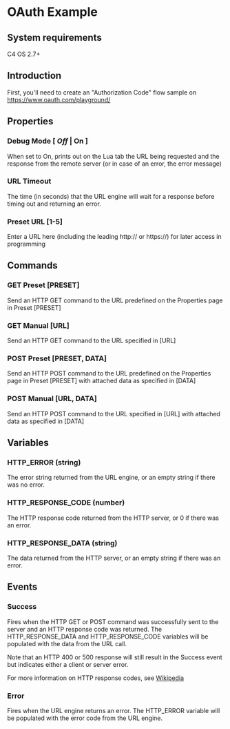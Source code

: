 # OAuth Example

## System requirements

C4 OS 2.7+

## Introduction

First, you'll need to create an "Authorization Code" flow sample on https://www.oauth.com/playground/

## Properties

### Debug Mode [ *Off* | On ]

When set to On, prints out on the Lua tab the URL being requested and the response from the remote server (or in case of an error, the error message)

### URL Timeout

The time (in seconds) that the URL engine will wait for a response before timing out and returning an error.

### Preset URL [1-5]

Enter a URL here (including the leading http:// or https://) for later access in programming

## Commands

### GET Preset [PRESET]

Send an HTTP GET command to the URL predefined on the Properties page in Preset [PRESET]

### GET Manual [URL]

Send an HTTP GET command to the URL specified in [URL]

### POST Preset [PRESET, DATA]

Send an HTTP POST command to the URL predefined on the Properties page in Preset [PRESET] with attached data as specified in [DATA]

### POST Manual [URL, DATA]

Send an HTTP POST command to the URL specified in [URL] with attached data as specified in [DATA]

## Variables

### HTTP_ERROR (string)

The error string returned from the URL engine, or an empty string if there was no error.

### HTTP_RESPONSE_CODE (number)

The HTTP response code returned from the HTTP server, or 0 if there was an error.

### HTTP_RESPONSE_DATA (string)

The data returned from the HTTP server, or an empty string if there was an error.

## Events

### Success

Fires when the HTTP GET or POST command was successfully sent to the server and an HTTP response code was returned. The HTTP_RESPONSE_DATA and HTTP_RESPONSE_CODE variables will be populated with the data from the URL call.

Note that an HTTP 400 or 500 response will still result in the Success event but indicates either a client or server error.

For more information on HTTP response codes, see [Wikipedia](https://en.wikipedia.org/wiki/List_of_HTTP_status_codes)

### Error

Fires when the URL engine returns an error. The HTTP_ERROR variable will be populated with the error code from the URL engine.

